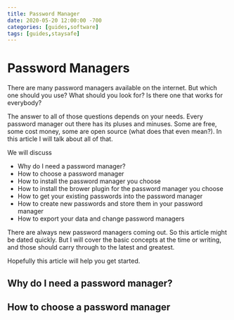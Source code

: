 ```yaml
---
title: Password Manager
date: 2020-05-20 12:00:00 -700
categories: [guides,software]
tags: [guides,staysafe]
---
```


# Password Managers

There are many password managers available on the internet.  But which one should you use?  What should you look for?  Is there one that works for everybody?

The answer to all of those questions depends on your needs.  Every password manager out there has its pluses and minuses.  Some are free, some cost money, some are open source (what does that even mean?).  In this article I will talk about all of that.

We will discuss

* Why do I need a password manager?
* How to choose a password manager
* How to install the password manager you choose
* How to install the brower plugin for the password manager you choose
* How to get your existing passwords into the password manager
* How to create new passwords and store them in your password manager
* How to export your data and change password managers

There are always new password managers coming out.  So this article might be dated quickly.  But I will cover the basic concepts at the time or writing, and those should carry through to the latest and greatest.

Hopefully this article will help you get started.

## Why do I need a password manager?

## How to choose a password manager

